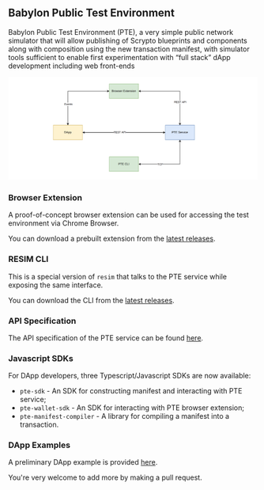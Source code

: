 ## Babylon Public Test Environment

Babylon Public Test Environment (PTE), a very simple public network simulator that will allow publishing of Scrypto blueprints and components along with composition using the new transaction manifest, with simulator tools sufficient to enable first experimentation with “full stack” dApp development including web front-ends

![Overview](./assets/overview.png)


### Browser Extension

A proof-of-concept browser extension can be used for accessing the test environment via Chrome Browser.

You can download a prebuilt extension from the [latest releases](https://github.com/radixdlt/babylon-pte/releases).


### RESIM CLI

This is a special version of `resim` that talks to the PTE service while exposing the same interface.

You can download the CLI from the [latest releases](https://github.com/radixdlt/babylon-pte/releases).


### API Specification

The API specification of the PTE service can be found [here](./pte-api-spec/api.yaml).


### Javascript SDKs

For DApp developers, three Typescript/Javascript SDKs are now available:

* `pte-sdk` - An SDK for constructing manifest and interacting with PTE service;
* `pte-wallet-sdk` - An SDK for interacting with PTE browser extension;
* `pte-manifest-compiler` - A library for compiling a manifest into a transaction.

### DApp Examples

A preliminary DApp example is provided [here](./examples/). 

You're very welcome to add more by making a pull request.
